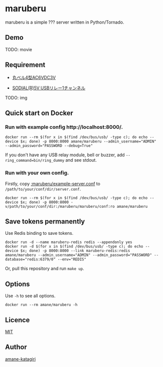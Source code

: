 # maruberu

maruberu is a simple ??? server written in Python/Tornado.

## Demo

TODO: movie

## Requirement

* [丸ベル4型AC6VDC3V](https://www2.panasonic.biz/scvb/a2A/opnItemDetail?item_cd=EB04K&item_no=EB04K&catalog_view_flg=1&contents_view_flg=1&vcata_flg=1)

* [SODIAL(R)5V USBリレー1チャンネル](https://www.amazon.co.jp/dp/B00OPVQTY6/)

TODO: img

## Quick start on Docker

### Run with example config http://localhost:8000/.
```
docker run --rm $(for x in $(find /dev/bus/usb/ -type c); do echo --device $x; done) -p 8000:8000 amane/maruberu --admin_username="ADMIN" --admin_password="PASSWORD --debug=True"
```

If you don't have any USB relay module, bell or buzzer, add `--ring_command=bin/ring_dummy` and see stdout.

### Run with your own config.
Firstly, copy [:maruberu/example-server.conf](https://github.com/amane-katagiri/maruberu/blob/master/maruberu/example-server.conf) to `/path/to/your/conf/dir/server.conf`.

```
docker run --rm $(for x in $(find /dev/bus/usb/ -type c); do echo --device $x; done) -p 8000:8000 -v/path/to/your/conf/dir:/maruberu/maruberu/conf:ro amane/maruberu
```

## Save tokens permanently

Use Redis binding to save tokens.

```
docker run -d --name maruberu-redis redis --appendonly yes
docker run -d $(for x in $(find /dev/bus/usb/ -type c); do echo --device $x; done) -p 8000:8000 --link maruberu-redis:redis amane/maruberu --admin_username="ADMIN" --admin_password="PASSWORD" --database="redis:6379/0" --env="REDIS"
```

Or, pull this repository and run `make up`.

## Options

Use `-h` to see all options.

```
docker run --rm amane/maruberu -h
```

## Licence

[MIT](https://github.com/tcnksm/tool/blob/master/LICENCE)

## Author

[amane-katagiri](https://github.com/amane-katagiri)
